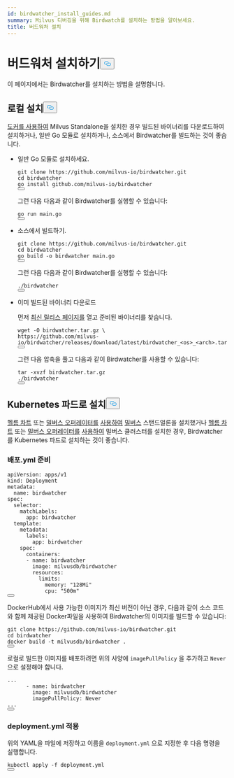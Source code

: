 ```yaml
---
id: birdwatcher_install_guides.md
summary: Milvus 디버깅을 위해 Birdwatch를 설치하는 방법을 알아보세요.
title: 버드워처 설치
---
```

<h1 id="Install-Birdwatcher" class="common-anchor-header">버드워처 설치하기<button data-href="#Install-Birdwatcher" class="anchor-icon" translate="no">
      <svg translate="no"
        aria-hidden="true"
        focusable="false"
        height="20"
        version="1.1"
        viewBox="0 0 16 16"
        width="16"
      >
        <path
          fill="#0092E4"
          fill-rule="evenodd"
          d="M4 9h1v1H4c-1.5 0-3-1.69-3-3.5S2.55 3 4 3h4c1.45 0 3 1.69 3 3.5 0 1.41-.91 2.72-2 3.25V8.59c.58-.45 1-1.27 1-2.09C10 5.22 8.98 4 8 4H4c-.98 0-2 1.22-2 2.5S3 9 4 9zm9-3h-1v1h1c1 0 2 1.22 2 2.5S13.98 12 13 12H9c-.98 0-2-1.22-2-2.5 0-.83.42-1.64 1-2.09V6.25c-1.09.53-2 1.84-2 3.25C6 11.31 7.55 13 9 13h4c1.45 0 3-1.69 3-3.5S14.5 6 13 6z"
        ></path>
      </svg>
    </button></h1><p>이 페이지에서는 Birdwatcher를 설치하는 방법을 설명합니다.</p>
<h2 id="Local-install" class="common-anchor-header">로컬 설치<button data-href="#Local-install" class="anchor-icon" translate="no">
      <svg translate="no"
        aria-hidden="true"
        focusable="false"
        height="20"
        version="1.1"
        viewBox="0 0 16 16"
        width="16"
      >
        <path
          fill="#0092E4"
          fill-rule="evenodd"
          d="M4 9h1v1H4c-1.5 0-3-1.69-3-3.5S2.55 3 4 3h4c1.45 0 3 1.69 3 3.5 0 1.41-.91 2.72-2 3.25V8.59c.58-.45 1-1.27 1-2.09C10 5.22 8.98 4 8 4H4c-.98 0-2 1.22-2 2.5S3 9 4 9zm9-3h-1v1h1c1 0 2 1.22 2 2.5S13.98 12 13 12H9c-.98 0-2-1.22-2-2.5 0-.83.42-1.64 1-2.09V6.25c-1.09.53-2 1.84-2 3.25C6 11.31 7.55 13 9 13h4c1.45 0 3-1.69 3-3.5S14.5 6 13 6z"
        ></path>
      </svg>
    </button></h2><p><a href="/docs/ko/install_standalone-docker.md">도커를 사용하여</a> Milvus Standalone을 설치한 경우 빌드된 바이너리를 다운로드하여 설치하거나, 일반 Go 모듈로 설치하거나, 소스에서 Birdwatcher를 빌드하는 것이 좋습니다.</p>
<ul>
<li><p>일반 Go 모듈로 설치하세요.</p>
<pre><code translate="no" class="language-shell">git <span class="hljs-built_in">clone</span> https://github.com/milvus-io/birdwatcher.git
<span class="hljs-built_in">cd</span> birdwatcher
go install github.com/milvus-io/birdwatcher
<button class="copy-code-btn"></button></code></pre>
<p>그런 다음 다음과 같이 Birdwatcher를 실행할 수 있습니다:</p>
<pre><code translate="no" class="language-shell"><span class="hljs-keyword">go</span> run main.<span class="hljs-keyword">go</span>
<button class="copy-code-btn"></button></code></pre></li>
<li><p>소스에서 빌드하기.</p>
<pre><code translate="no" class="language-shell">git <span class="hljs-built_in">clone</span> https://github.com/milvus-io/birdwatcher.git
<span class="hljs-built_in">cd</span> birdwatcher
go build -o birdwatcher main.go
<button class="copy-code-btn"></button></code></pre>
<p>그런 다음 다음과 같이 Birdwatcher를 실행할 수 있습니다:</p>
<pre><code translate="no" class="language-shell">./birdwatcher
<button class="copy-code-btn"></button></code></pre></li>
<li><p>이미 빌드된 바이너리 다운로드</p>
<p>먼저 <a href="https://github.com/milvus-io/birdwatcher/releases/latest">최신 릴리스 페이지를</a> 열고 준비된 바이너리를 찾습니다.</p>
<pre><code translate="no" class="language-shell">wget -O birdwatcher.tar.gz \
https://github.com/milvus-io/birdwatcher/releases/download/latest/birdwatcher_&lt;os&gt;_&lt;<span class="hljs-built_in">arch</span>&gt;.tar.gz
<button class="copy-code-btn"></button></code></pre>
<p>그런 다음 압축을 풀고 다음과 같이 Birdwatcher를 사용할 수 있습니다:</p>
<pre><code translate="no" class="language-shell">tar -xvzf birdwatcher.tar.gz
./birdwatcher
<button class="copy-code-btn"></button></code></pre></li>
</ul>
<h2 id="Install-as-a-Kubernetes-pod" class="common-anchor-header">Kubernetes 파드로 설치<button data-href="#Install-as-a-Kubernetes-pod" class="anchor-icon" translate="no">
      <svg translate="no"
        aria-hidden="true"
        focusable="false"
        height="20"
        version="1.1"
        viewBox="0 0 16 16"
        width="16"
      >
        <path
          fill="#0092E4"
          fill-rule="evenodd"
          d="M4 9h1v1H4c-1.5 0-3-1.69-3-3.5S2.55 3 4 3h4c1.45 0 3 1.69 3 3.5 0 1.41-.91 2.72-2 3.25V8.59c.58-.45 1-1.27 1-2.09C10 5.22 8.98 4 8 4H4c-.98 0-2 1.22-2 2.5S3 9 4 9zm9-3h-1v1h1c1 0 2 1.22 2 2.5S13.98 12 13 12H9c-.98 0-2-1.22-2-2.5 0-.83.42-1.64 1-2.09V6.25c-1.09.53-2 1.84-2 3.25C6 11.31 7.55 13 9 13h4c1.45 0 3-1.69 3-3.5S14.5 6 13 6z"
        ></path>
      </svg>
    </button></h2><p><a href="/docs/ko/install_standalone-helm.md">헬름 차트</a> 또는 <a href="/docs/ko/install_standalone-operator.md">밀버스 오퍼레이터를</a> <a href="/docs/ko/install_cluster-helm.md">사용하여</a> <a href="/docs/ko/install_standalone-operator.md">밀버스</a> 스탠드얼론을 설치했거나 <a href="/docs/ko/install_cluster-helm.md">헬름 차트</a> 또는 <a href="/docs/ko/install_cluster-milvusoperator.md">밀버스 오퍼레이터를</a> <a href="/docs/ko/install_cluster-helm.md">사용하여</a> 밀버스 클러스터를 설치한 경우, Birdwatcher를 Kubernetes 파드로 설치하는 것이 좋습니다.</p>
<h3 id="Prepare-deploymentyml" class="common-anchor-header">배포.yml 준비</h3><pre><code translate="no" class="language-yml">apiVersion: apps/v1
kind: Deployment
metadata:
  name: birdwatcher
spec:
  selector:
    matchLabels:
      app: birdwatcher
  template:
    metadata:
      labels:
        app: birdwatcher
    spec:
      containers:
      - name: birdwatcher
        image: milvusdb/birdwatcher
        resources:
          limits:
            memory: <span class="hljs-string">&quot;128Mi&quot;</span>
            cpu: <span class="hljs-string">&quot;500m&quot;</span>
<button class="copy-code-btn"></button></code></pre>
<div class="alert note">
<p>DockerHub에서 사용 가능한 이미지가 최신 버전이 아닌 경우, 다음과 같이 소스 코드와 함께 제공된 Docker파일을 사용하여 Birdwatcher의 이미지를 빌드할 수 있습니다:</p>
<pre><code translate="no" class="language-shell">git <span class="hljs-built_in">clone</span> https://github.com/milvus-io/birdwatcher.git
<span class="hljs-built_in">cd</span> birdwatcher
docker build -t milvusdb/birdwatcher .
<button class="copy-code-btn"></button></code></pre>
<p>로컬로 빌드한 이미지를 배포하려면 위의 사양에 <code translate="no">imagePullPolicy</code> 을 추가하고 <code translate="no">Never</code> 으로 설정해야 합니다.</p>
<pre><code translate="no" class="language-yaml">...
      - name: birdwatcher
        image: milvusdb/birdwatcher
        imagePullPolicy: Never
...
<button class="copy-code-btn"></button></code></pre>
</div>
<h3 id="Apply-deploymentyml" class="common-anchor-header">deployment.yml 적용</h3><p>위의 YAML을 파일에 저장하고 이름을 <code translate="no">deployment.yml</code> 으로 지정한 후 다음 명령을 실행합니다.</p>
<pre><code translate="no" class="language-shell">kubectl apply -f deployment.yml
<button class="copy-code-btn"></button></code></pre>

